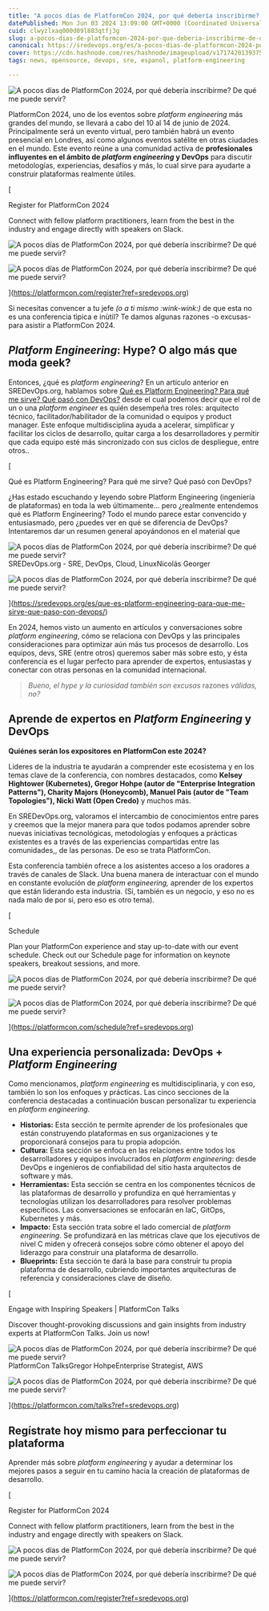```yaml
---
title: "A pocos días de PlatformCon 2024, por qué debería inscribirme? De qué me puede servir?"
datePublished: Mon Jun 03 2024 13:09:00 GMT+0000 (Coordinated Universal Time)
cuid: clwyzlxaq000d09l883qtfj3g
slug: a-pocos-dias-de-platformcon-2024-por-que-deberia-inscribirme-de-que-me-puede-servir
canonical: https://sredevops.org/es/a-pocos-dias-de-platformcon-2024-por-que-deberia-inscribirme-de-que-me-puede-servir/
cover: https://cdn.hashnode.com/res/hashnode/imageupload/v1717420139375/dca98306-fdf9-4783-9d02-75a21a94669d.jpeg
tags: news, opensource, devops, sre, espanol, platform-engineering

---
```


![A pocos días de PlatformCon 2024, por qué debería inscribirme? De qué me puede servir?](https://cdn.hashnode.com/res/hashnode/imageupload/v1717420135979/9b1c0451-93d4-428b-9ed7-29d798154469.jpeg)

PlatformCon 2024, uno de los eventos sobre _platform engineering_ más grandes del mundo, se llevará a cabo del 10 al 14 de junio de 2024. Principalmente será un evento virtual, pero también habrá un evento presencial en Londres, así como algunos eventos satélite en otras ciudades en el mundo. Este evento reúne a una comunidad activa de **profesionales influyentes en el ámbito de _platform engineering_ y DevOps** para discutir metodologías, experiencias, desafíos y más, lo cual sirve para ayudarte a construir plataformas realmente útiles.

[

Register for PlatformCon 2024

Connect with fellow platform practitioners, learn from the best in the industry and engage directly with speakers on Slack.

![A pocos días de PlatformCon 2024, por qué debería inscribirme? De qué me puede servir?](https://cdn.hashnode.com/res/hashnode/imageupload/v1717420136507/96da5427-5fca-45c1-b8a0-5f951b3daa24.png)

![A pocos días de PlatformCon 2024, por qué debería inscribirme? De qué me puede servir?](https://cdn.hashnode.com/res/hashnode/imageupload/v1717420136735/73749b75-044e-42bc-bb23-f91d98ec1b22.jpeg)

](https://platformcon.com/register?ref=sredevops.org)

Si necesitas convencer a tu jefe _(o a ti mismo :wink-wink:)_ de que esta no es una conferencia tìpica e inùtil? Te damos algunas razones -o excusas- para asistir a PlatformCon 2024.

_Platform Engineering_: Hype? O algo más que moda geek?
-------------------------------------------------------

Entonces, ¿qué es _platform engineering_? En un artículo anterior en SREDevOps.org, hablamos sobre [Qué es Platform Engineering? Para qué me sirve? Qué pasó con DevOps?](https://sredevops.org/es/que-es-platform-engineering-para-que-me-sirve-que-paso-con-devops/) desde el cual podemos decir que el rol de un o una _platform engineer_ es quién desempeña tres roles: arquitecto técnico, facilitador/habilitador de la comunidad o equipos y product manager. Este enfoque multidisciplina ayuda a acelerar, simplificar y facilitar los ciclos de desarrollo, quitar carga a los desarrolladores y permitir que cada equipo esté más sincronizado con sus ciclos de despliegue, entre otros..

[

Qué es Platform Engineering? Para qué me sirve? Qué pasó con DevOps?

¿Has estado escuchando y leyendo sobre Platform Engineering (ingeniería de plataformas) en toda la web últimamente... pero ¿realmente entendemos qué es Platform Engineering? Todo el mundo parece estar convencido y entusiasmado, pero ¿puedes ver en qué se diferencia de DevOps? Intentaremos dar un resumen general apoyándonos en el material que

![A pocos días de PlatformCon 2024, por qué debería inscribirme? De qué me puede servir?](https://cdn.hashnode.com/res/hashnode/imageupload/v1717420137771/2f142baa-b5df-4171-ad94-ac13924b992e.ico)SREDevOps.org - SRE, DevOps, Cloud, LinuxNicolás Georger

![A pocos días de PlatformCon 2024, por qué debería inscribirme? De qué me puede servir?](https://cdn.hashnode.com/res/hashnode/imageupload/v1717420137943/19d7517c-b2bb-44df-bc76-75f26f501ae3.jpeg)

](https://sredevops.org/es/que-es-platform-engineering-para-que-me-sirve-que-paso-con-devops/)

En 2024, hemos visto un aumento en artículos y conversaciones sobre _platform engineering_, cómo se relaciona con DevOps y las principales consideraciones para optimizar aún más tus procesos de desarrollo. Los equipos, devs, SRE (entre otros) queremos saber más sobre esto, y ésta conferencia es el lugar perfecto para aprender de expertos, entusiastas y conectar con otras personas en la comunidad internacional.

> _Bueno, el hype y la curiosidad también son excusas_ razones _válidas, no?_

Aprende de expertos en _Platform Engineering_ y DevOps
------------------------------------------------------

**Quiénes serán los expositores en PlatformCon este 2024?**

Líderes de la industria te ayudarán a comprender este ecosistema y en los temas clave de la conferencia, con nombres destacados, como **Kelsey Hightower (Kubernetes), Gregor Hohpe (autor de "Enterprise Integration Patterns"), Charity Majors (Honeycomb), Manuel Pais (autor de "Team Topologies"), Nicki Watt (Open Credo)** y muchos más.

En SREDevOps.org, valoramos el intercambio de conocimientos entre pares y creemos que la mejor manera para que todos podamos aprender sobre nuevas iniciativas tecnológicas, metodologías y enfoques a prácticas existentes es a través de las experiencias compartidas entre las comunidades,, de las personas. De eso se trata PlatformCon.

Esta conferencia también ofrece a los asistentes acceso a los oradores a través de canales de Slack. Una buena manera de interactuar con el mundo en constante evolución de _platform engineering,_ aprender de los expertos que están liderando esta industria. (Si, también es un negocio, y eso no es nada malo de por si, pero eso es otro tema).

[

Schedule

Plan your PlatformCon experience and stay up-to-date with our event schedule. Check out our Schedule page for information on keynote speakers, breakout sessions, and more.

![A pocos días de PlatformCon 2024, por qué debería inscribirme? De qué me puede servir?](https://cdn.hashnode.com/res/hashnode/imageupload/v1717420138156/e14dac78-58b1-41ef-b557-5811423c75b7.png)

![A pocos días de PlatformCon 2024, por qué debería inscribirme? De qué me puede servir?](https://cdn.hashnode.com/res/hashnode/imageupload/v1717420138347/d88a8d01-9378-4b8f-98a1-6233e687bbb9.jpeg)

](https://platformcon.com/schedule?ref=sredevops.org)

Una experiencia personalizada: DevOps + _Platform Engineering_
--------------------------------------------------------------

Como mencionamos, _platform engineering_ es multidisciplinaria, y con eso, también lo son los enfoques y prácticas. Las cinco secciones de la conferencia destacadas a continuación buscan personalizar tu experiencia en _platform engineering_.

*   **Historias:** Esta sección te permite aprender de los profesionales que están construyendo plataformas en sus organizaciones y te proporcionará consejos para tu propia adopción.
*   **Cultura:** Esta sección se enfoca en las relaciones entre todos los desarrolladores y equipos involucrados en _platform engineering_: desde DevOps e ingenieros de confiabilidad del sitio hasta arquitectos de software y más.
*   **Herramientas:** Esta sección se centra en los componentes técnicos de las plataformas de desarrollo y profundiza en qué herramientas y tecnologías utilizan los desarrolladores para resolver problemas específicos. Las conversaciones se enfocarán en IaC, GitOps, Kubernetes y más.
*   **Impacto:** Esta sección trata sobre el lado comercial de _platform engineering_. Se profundizará en las métricas clave que los ejecutivos de nivel C miden y ofrecerá consejos sobre cómo obtener el apoyo del liderazgo para construir una plataforma de desarrollo.
*   **Blueprints:** Esta sección te dará la base para construir tu propia plataforma de desarrollo, cubriendo importantes arquitecturas de referencia y consideraciones clave de diseño.

[

Engage with Inspiring Speakers | PlatformCon Talks

Discover thought-provoking discussions and gain insights from industry experts at PlatformCon Talks. Join us now!

![A pocos días de PlatformCon 2024, por qué debería inscribirme? De qué me puede servir?](https://cdn.hashnode.com/res/hashnode/imageupload/v1717420138576/556290b5-7b6c-4744-91ab-d92aa23b9596.png)PlatformCon TalksGregor HohpeEnterprise Strategist, AWS

![A pocos días de PlatformCon 2024, por qué debería inscribirme? De qué me puede servir?](https://cdn.hashnode.com/res/hashnode/imageupload/v1717420138747/f9b3ef80-c889-4a0b-aeb7-bb3f26e0f58a.jpeg)

](https://platformcon.com/talks?ref=sredevops.org)

Regístrate hoy mismo para perfeccionar tu plataforma
----------------------------------------------------

Aprender más sobre _platform engineering_ y ayudar a determinar los mejores pasos a seguir en tu camino hacia la creación de plataformas de desarrollo.

[

Register for PlatformCon 2024

Connect with fellow platform practitioners, learn from the best in the industry and engage directly with speakers on Slack.

![A pocos días de PlatformCon 2024, por qué debería inscribirme? De qué me puede servir?](https://cdn.hashnode.com/res/hashnode/imageupload/v1717420138959/e75e6321-ee7c-4985-a5b7-45146fec604d.png)

![A pocos días de PlatformCon 2024, por qué debería inscribirme? De qué me puede servir?](https://cdn.hashnode.com/res/hashnode/imageupload/v1717420139167/1efc3dfe-a619-4889-b639-9c9cd4b8a23a.jpeg)

](https://platformcon.com/register?ref=sredevops.org)